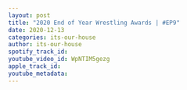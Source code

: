 ```yaml
---
layout: post
title: "2020 End of Year Wrestling Awards | #EP9"
date: 2020-12-13
categories: its-our-house
author: its-our-house
spotify_track_id: 
youtube_video_id: WpNTIM5gezg
apple_track_id: 
youtube_metadata: 
---
```

